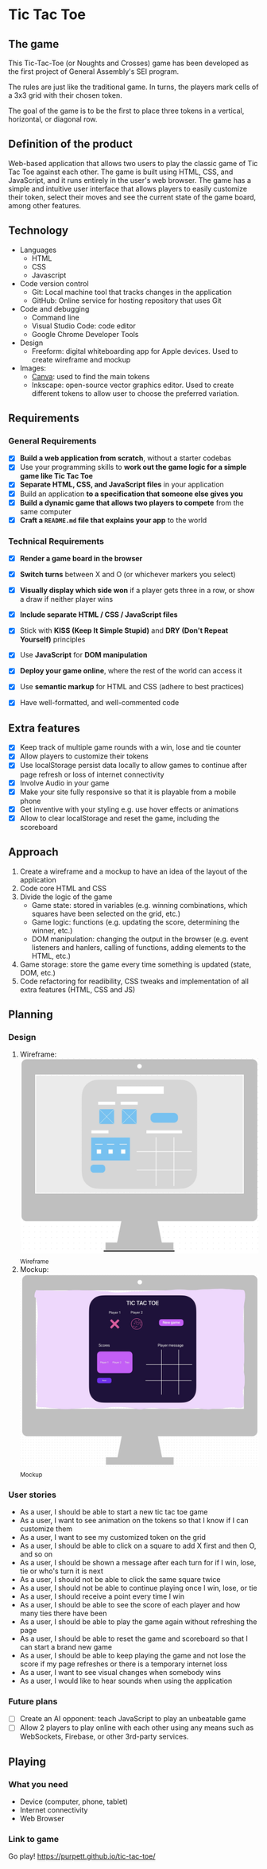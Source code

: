 # Tic Tac Toe

## The game

This Tic-Tac-Toe (or Noughts and Crosses) game has been developed as the first project of General Assembly's SEI program. 

The rules are just like the traditional game. In turns, the players mark cells of a 3x3 grid with their chosen token. 

The goal of the game is to be the first to place three tokens in a vertical, horizontal, or diagonal row.

## Definition of the product

Web-based application that allows two users to play the classic game of Tic Tac Toe against each other. The game is built using HTML, CSS, and JavaScript, and it runs entirely in the user's web browser. The game has a simple and intuitive user interface that allows players to easily customize their token, select their moves and see the current state of the game board, among other features.

## Technology

* Languages
    * HTML
    * CSS
    * Javascript 
* Code version control
    - Git: Local machine tool that tracks changes in the application
    - GitHub: Online service for hosting repository that uses Git
* Code and debugging
    - Command line
    - Visual Studio Code: code editor
    - Google Chrome Developer Tools
* Design
    - Freeform: digital whiteboarding app for Apple devices. Used to create wireframe and mockup
* Images: 
    - [Canva](https://www.canva.com/): used to find the main tokens
    - Inkscape: open-source vector graphics editor. Used to create different tokens to allow user to choose the preferred variation.

## Requirements

### General Requirements

- [x] **Build a web application from scratch**, without a starter codebas
- [x] Use your programming skills to **work out the game logic for a simple game like Tic Tac Toe**
- [x] **Separate HTML, CSS, and JavaScript files** in your application
- [x] Build an application **to a specification that someone else gives you**
- [x] **Build a dynamic game that allows two players to compete** from the same computer
- [x] **Craft a `README.md` file that explains your app** to the world

### Technical Requirements

- [x] **Render a game board in the browser** 
- [x] **Switch turns** between X and O (or whichever markers you select)
- [x] **Visually display which side won** if a player gets three in a row, or show a draw if neither player wins
- [x] **Include separate HTML / CSS / JavaScript files**
- [x] Stick with **KISS (Keep It Simple Stupid)** and **DRY (Don't Repeat Yourself)** principles
- [x] Use **JavaScript** for **DOM manipulation**
- [x] **Deploy your game online**, where the rest of the world can access it
- [x] Use **semantic markup** for HTML and CSS (adhere to best practices)
- [x] Have well-formatted, and well-commented code


## Extra features

- [x] Keep track of multiple game rounds with a win, lose and tie counter
- [x] Allow players to customize their tokens
- [x] Use localStorage persist data locally to allow games to continue after page refresh or loss of internet connectivity
- [x] Involve Audio in your game
- [x] Make your site fully responsive so that it is playable from a mobile phone
- [x] Get inventive with your styling e.g. use hover effects or animations
- [x] Allow to clear localStorage and reset the game, including the scoreboard

## Approach

1. Create a wireframe and a mockup to have an idea of the layout of the application
2. Code core HTML and CSS
2. Divide the logic of the game
    - Game state: stored in variables (e.g. winning combinations, which squares have been selected on the grid, etc.)
    - Game logic: functions (e.g. updating the score, determining the winner, etc.)
    - DOM manipulation: changing the output in the browser (e.g. event listeners and hanlers, calling of functions, adding elements to the HTML, etc.)
3. Game storage: store the game every time something is updated (state, DOM, etc.) 
4. Code refactoring for readibility, CSS tweaks and implementation of all extra features (HTML, CSS and JS)

## Planning

### Design

1. Wireframe: 
![Screenshot of the wireframe used to design the application](/readme_items/wireframe.jpg)
<sub>Wireframe</sub>
2. Mockup:
![Screenshot of the mockup for a detailed idea of the final product](/readme_items/mockup.jpg)
<sub>Mockup</sub>

### User stories

- As a user, I should be able to start a new tic tac toe game
- As a user, I want to see animation on the tokens so that I know if I can customize them
- As a user, I want to see my customized token on the grid
- As a user, I should be able to click on a square to add X first and then O, and so on
- As a user, I should be shown a message after each turn for if I win, lose, tie or who's turn it is next
- As a user, I should not be able to click the same square twice
- As a user, I should not be able to continue playing once I win, lose, or tie
- As a user, I should receive a point every time I win
- As a user, I should be able to see the score of each player and how many ties there have been
- As a user, I should be able to play the game again without refreshing the page
- As a user, I should be able to reset the game and scoreboard so that I can start a brand new game 
- As a user, I should be able to keep playing the game and not lose the score if my page refreshes or there is a temporary internet loss
- As a user, I want to see visual changes when somebody wins
- As a user, I would like to hear sounds when using the application

### Future plans

- [ ] Create an AI opponent: teach JavaScript to play an unbeatable game
- [ ] Allow 2 players to play online with each other using any means such as WebSockets, Firebase, or other 3rd-party services.

## Playing

### What you need

* Device (computer, phone, tablet)
* Internet connectivity
* Web Browser

### Link to game

Go play! https://purpett.github.io/tic-tac-toe/
